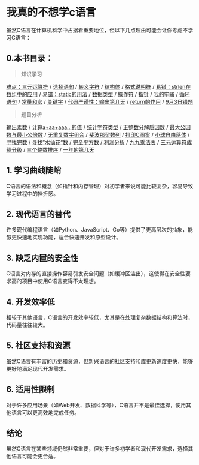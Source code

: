 # 我真的不想学c语言

虽然C语言在计算机科学中占据着重要地位，但以下几点理由可能会让你考虑不学习C语言：

## 0.本书目录：

> 知识学习

[难点：三元运算符](./知识学习/难点：三元运算符) / [选择语句](./知识学习/选择语句) / [转义字符](./知识学习/转义字符) / [结构体](./知识学习/结构体) / [格式说明符](./知识学习/格式说明符) / [易错：strlen在数组中的应用](./知识学习/易错：strlen在数组中的应用) / [易错：static的用法](./知识学习/易错：static的用法) / [数据类型](./知识学习/数据类型) / [操作符](./知识学习/操作符) / [指针](./知识学习/指针) / [我的牢骚](./知识学习/我的牢骚) / [循环语句](./知识学习/循环语句) / [常量和宏](./知识学习/常量和宏) / [关键字](./知识学习/关键字) / [代码严谨性：输出第几天](./知识学习/代码严谨性：输出第几天) / [return的作用](./知识学习/return的作用) / [9月3日错题](./知识学习/9月3日错题)

> 题目分析

[输出素数](./题目分析/输出素数) / [计算a+aa+aaa...的值](./题目分析/计算a+aa+aaa...的值) / [统计字符类型](./题目分析/统计字符类型) / [正整数分解质因数](./题目分析/正整数分解质因数) / [最大公因数与最小公倍数](./题目分析/最大公因数与最小公倍数) / [无重复数字组合](./题目分析/无重复数字组合) / [斐波那契数列](./题目分析/斐波那契数列) / [打印C图案](./题目分析/打印C图案) / [小球自由落体](./题目分析/小球自由落体) / [寻找完数](./题目分析/寻找完数) / [寻找”水仙花“数](./题目分析/寻找”水仙花“数) / [完全平方数](./题目分析/完全平方数) / [利润分析](./题目分析/利润分析) / [九九乘法表](./题目分析/九九乘法表) / [三元运算符成绩分级](./题目分析/三元运算符成绩分级) / [三个整数排序](./题目分析/三个整数排序) / [一年的第几天](./题目分析/一年的第几天)

## 1. 学习曲线陡峭

C语言的语法和概念（如指针和内存管理）对初学者来说可能比较复杂，容易导致学习过程中的挫折感。

## 2. 现代语言的替代

许多现代编程语言（如Python、JavaScript、Go等）提供了更高层次的抽象，能够更快速地实现功能，适合快速开发和原型设计。

## 3. 缺乏内置的安全性

C语言对内存的直接操作容易引发安全问题（如缓冲区溢出），这使得在安全性要求高的项目中使用C语言变得不太理想。

## 4. 开发效率低

相较于其他语言，C语言的开发效率较低，尤其是在处理复杂数据结构和算法时，代码量往往较大。

## 5. 社区支持和资源

虽然C语言有丰富的历史和资源，但新兴语言的社区支持和库更新速度更快，能够更好地满足现代开发需求。

## 6. 适用性限制

对于许多应用场景（如Web开发、数据科学等），C语言并不是最佳选择，使用其他语言可以更高效地完成任务。

## 结论

虽然C语言在某些领域仍然非常重要，但对于许多初学者和现代开发需求，选择其他语言可能会更合适。

